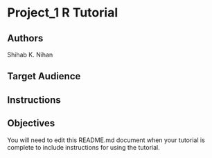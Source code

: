 # Project_1 R Tutorial

## Authors
Shihab K. Nihan


## Target Audience



## Instructions



## Objectives



You will need to edit this README.md document when your tutorial is complete to include instructions for using the tutorial.